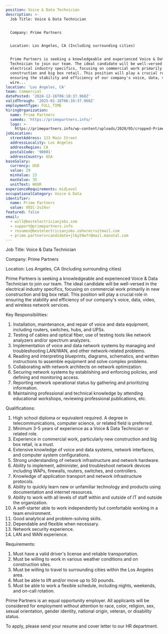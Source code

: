 ```yaml
---
position: Voice & Data Technician
description: >-
  Job Title: Voice & Data Technician


  Company: Prime Partners


  Location: Los Angeles, CA (Including surrounding cities)


  Prime Partners is seeking a knowledgeable and experienced Voice & Data
  Technician to join our team. The ideal candidate will be well-versed in the
  electrical industry specifics, focusing on commercial work primarily in new
  construction and big box retail. This position will play a crucial role in
  ensuring the stability and efficiency of our company's voice, data, video, and
  wire...
location: 'Los Angeles, CA'
team: Commercial
datePosted: '2024-12-16T06:10:37.968Z'
validThrough: '2025-01-18T06:10:37.968Z'
employmentType: FULL_TIME
hiringOrganization:
  name: Prime Partners
  sameAs: 'https://primepartners.info/'
  logo: >-
    https://primepartners.info/wp-content/uploads/2020/05/cropped-Prime-Partners-Logo-NO-BG-1-1.png
jobLocation:
  streetAddress: 123 Main Street
  addressLocality: Los Angeles
  addressRegion: CA
  postalCode: '90001'
  addressCountry: USA
baseSalary:
  currency: USD
  value: 29
  minValue: 23
  maxValue: 35
  unitText: HOUR
experienceRequirements: midLevel
occupationalCategory: Voice & Data
identifier:
  name: Prime Partners
  value: VOIC-2v24xr
featured: false
email:
  - will@bestelectricianjobs.com
  - support@primepartners.info
  - resumes@bestelectricianjobs.zohorecruitmail.com
  - prime.partners+candidate+jl6y59w7r@mail.manatal.com
---
```




Job Title: Voice & Data Technician

Company: Prime Partners

Location: Los Angeles, CA (Including surrounding cities)

Prime Partners is seeking a knowledgeable and experienced Voice & Data Technician to join our team. The ideal candidate will be well-versed in the electrical industry specifics, focusing on commercial work primarily in new construction and big box retail. This position will play a crucial role in ensuring the stability and efficiency of our company's voice, data, video, and wireless network services.

Key Responsibilities:

1. Installation, maintenance, and repair of voice and data equipment, including routers, switches, hubs, and UPSs.
2. Testing of cables and optical fiber, use of testing tools like network analyzers and/or spectrum analyzers.
3. Implementation of voice and data network systems by managing and troubleshooting LAN/WAN, and other network-related problems.
4. Reading and interpreting blueprints, diagrams, schematics, and written instructions to assemble equipment and solve complex problems.
5. Collaborating with network architects on network optimization.
6. Securing network systems by establishing and enforcing policies, and defining and monitoring access.
7. Reporting network operational status by gathering and prioritizing information.
8. Maintaining professional and technical knowledge by attending educational workshops, reviewing professional publications, etc.

Qualifications:

1. High school diploma or equivalent required. A degree in telecommunications, computer science, or related field is preferred.
2. Minimum 3-5 years of experience as a Voice & Data Technician or related role.
3. Experience in commercial work, particularly new construction and big box retail, is a must.
4. Extensive knowledge of voice and data systems, network interfaces, and computer system configurations.
5. Strong understanding of network infrastructure and network hardware.
6. Ability to implement, administer, and troubleshoot network devices including WAPs, firewalls, routers, switches, and controllers.
7. Knowledge of application transport and network infrastructure protocols.
8. Ability to quickly learn new or unfamiliar technology and products using documentation and internet resources.
9. Ability to work with all levels of staff within and outside of IT and outside the organization.
10. A self-starter able to work independently but comfortable working in a team environment.
11. Good analytical and problem-solving skills.
12. Dependable and flexible when necessary.
13. Network security experience.
14. LAN and WAN experience.

Requirements:

1. Must have a valid driver's license and reliable transportation.
2. Must be willing to work in various weather conditions and on construction sites.
3. Must be willing to travel to surrounding cities within the Los Angeles area.
4. Must be able to lift and/or move up to 50 pounds.
5. Must be able to work a flexible schedule, including nights, weekends, and on-call rotation.

Prime Partners is an equal opportunity employer. All applicants will be considered for employment without attention to race, color, religion, sex, sexual orientation, gender identity, national origin, veteran, or disability status. 

To apply, please send your resume and cover letter to our HR department.
